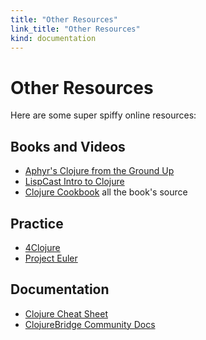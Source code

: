 ```yaml
--- 
title: "Other Resources"
link_title: "Other Resources"
kind: documentation
---
```


# Other Resources

Here are some super spiffy online resources:

## Books and Videos

* [Aphyr's Clojure from the Ground Up](http://aphyr.com/posts/301-clojure-from-the-ground-up-welcome)
* [LispCast Intro to Clojure](http://www.purelyfunctional.tv/intro-to-clojure)
* [Clojure Cookbook](https://github.com/clojure-cookbook/clojure-cookbook)
  all the book's source


## Practice

* [4Clojure](www.4clojure.com)
* [Project Euler](projecteuler.net/)

## Documentation

* [Clojure Cheat Sheet](http://clojure.org/cheatsheet)
* [ClojureBridge Community Docs](http://clojurebridge.github.io/community-docs/)
